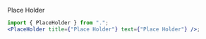 Place Holder

```jsx
import { PlaceHolder } from ".";
<PlaceHolder title={"Place Holder"} text={"Place Holder"} />;
```
